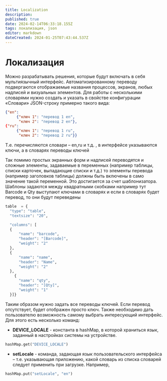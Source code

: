 ```yaml
---
title: Localization
description: 
published: true
date: 2024-02-14T06:33:18.155Z
tags: локализация, json
editor: markdown
dateCreated: 2024-01-25T07:43:44.537Z
---
```


# Локализация

Можно разрабатывать решения, которые будут включать в себя мультиязычный интерфейс. Автоматизированному переводу подвергаются отображаемые названия процессов, экранов, любых надписей и визуальных элементов.
Для работы с несколькими словарями нужно создать и указать в свойстве конфигурации «Словари» JSON-строку примерно такого вида:
```json
{"en": 
	 {"ключ 1": "перевод 1 en",
	  "ключ 2": "перевод 2 en"},
{"ru":
	 {"ключ 1": "перевод 1 ru",
	  "ключ 2": "перевод 2 ru"}}
```

Т.е. перечисляются словари – en,ru и т.д. , в интерфейсе указываются ключи, а в словарях переводы ключей

Так помимо простых экранных форм и надписей переводятся и сложные элементы, задаваемые в переменных (например таблицы, списки карточек, выпадающие списки и т.д.) то элементы перевода (например заголовков таблицы) должны быть включены в само значение такой переменной. Это достигается за счет шаблонизатора. Шаблоны задаются между квадратными скобками например тут Barcode и Qty выступают ключами в словарях и если в словарях будет перевод, то они будут переведены
```python
table  = {
  "type": "table",
  "textsize": "20",

  "columns": [
  {
      "name": "barcode",
      "header": "[Barcode]",
      "weight": "2"
  },
  {
      "name": "name",
      "header": "Name",
      "weight": "2"
  },
    {
      "name": "qty",
      "header": "[Qty]",
      "weight": "1"
  }]}
```

Таким образом нужно задать все переводы ключей. Если перевод отсутствует, будет отображен просто ключ.
Также необходимо дать пользователю возможность самому выбрать интересующий интерфейс.
Для этого есть несколько команд:
- **DEVICE_LOCALE** - константа в hashMap, в которой храниться язык, заданный в настройках системы на устройстве. 
```Python
hashMap.get("DEVICE_LOCALE")
```
- **setLocale** - команда, задающая язык пользовательского интерфейса – т.е. указывающая приложению, какой словарь из списка словарей следует применить при загрузке. Например, 
```Python
hashMap.put("setLocale", "en")
```
